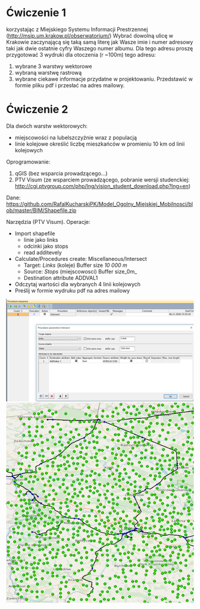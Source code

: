 # Ćwiczenie 1

korzystając z Miejskiego Systemu Informacji Prestrzennej (http://msip.um.krakow.pl/obserwatorium/)
Wybrać dowolną ulicę w Krakowie zaczynającą się taką samą literę jak Wasze imie i numer adresowy taki jak dwie ostatnie cyfry Waszego numer albumu.
Dla tego adresu proszę przygotować 3 wydruki dla otoczenia (r ~100m) tego adresu:
1. wybrane 3 warstwy wektorowe
2. wybraną warstwę rastrową
3. wybrane ciekawe informacje przydatne w projektowaniu.
Przedstawić w formie pliku pdf i przesłać na adres mailowy.

# Ćwiczenie 2

Dla dwóch warstw wektorowych:
* miejscowości na lubelszczyźnie wraz z populacją
* linie kolejowe
określić liczbę mieszkańców w promieniu 10 km od linii kolejowych

Oprogramowanie:
1. qGIS (bez wsparcia prowadzącego...)
2. PTV Visum (ze wsparciem prowadzącego, pobranie wersji studenckiej: http://cgi.ptvgroup.com/php/lng/vision_student_download.php?lng=en)

Dane: https://github.com/RafalKucharskiPK/Model_Ogolny_Miejskiej_Mobilnosci/blob/master/BIM/Shapefile.zip



Narzędzia (PTV Visum).
Operacje:

* Import shapefile
  * linie jako links
  * odcinki jako stops
  * read additevely
* Calculate/Procedures create: Miscellaneous/Intersect
  * Target: _Links_ (koleje) Buffer size _10 000 m_
  * Source: _Stops_ (miejscowosci) Buffer size_0m_ 
  * Destination attribute ADDVAL1
 * Odczytaj wartości dla wybranych 4 linii kolejowych
 * Preślij w formie wydruku pdf na adres mailowy
 
 ![alt text](/BIM/f1.png)
 ![alt text](/BIM/f2.png)
 
